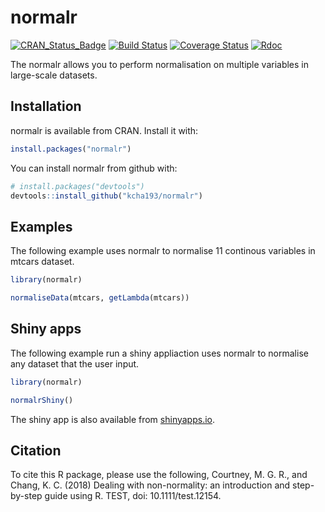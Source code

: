 # normalr
[![CRAN_Status_Badge](https://www.r-pkg.org/badges/version/normalr)](https://cran.r-project.org/package=normalr)
[![Build Status](https://travis-ci.org/kcha193/normalr.png?branch=master)](https://travis-ci.org/kcha193/normalr)
[![Coverage Status](https://img.shields.io/codecov/c/github/kcha193/normalr/master.svg)](https://codecov.io/github/kcha193/normalr?branch=master)
[![Rdoc](http://www.rdocumentation.org/badges/version/normalr)](http://www.rdocumentation.org/packages/normalr)


The normalr allows you to perform normalisation on multiple variables in large-scale datasets. 

## Installation

normalr is available from CRAN. Install it with:

``` r
install.packages("normalr")
```

You can install normalr from github with:

``` r
# install.packages("devtools")
devtools::install_github("kcha193/normalr")
```
## Examples

The following example uses normalr to normalise 11 continous variables in mtcars dataset.

```R
library(normalr)

normaliseData(mtcars, getLambda(mtcars))
```

## Shiny apps

The following example run a shiny appliaction uses normalr to normalise any dataset that the user input.

```R
library(normalr)

normalrShiny()
```
The shiny app is also available from [shinyapps.io](https://kcha193.shinyapps.io/normalr/).


## Citation

To cite this R package, please use the following,
Courtney, M. G. R., and Chang, K. C. (2018) Dealing with non-normality: an introduction and step-by-step guide using R. TEST, doi: 10.1111/test.12154.
